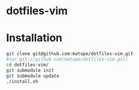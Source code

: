 dotfiles-vim
============

Installation
============
```sh
git clone git@github.com:matope/dotfiles-vim.git 
#(or git://github.com/matope/dotfiles-vim.git)
cd dotfiles-vim/
git submodule init
git submodule update
./install.sh
```
